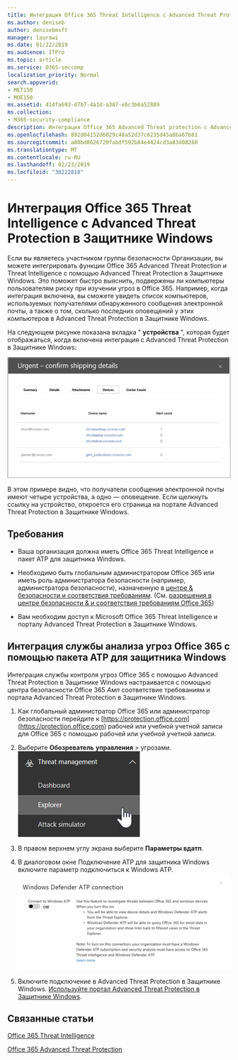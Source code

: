 ```yaml
---
title: Интеграция Office 365 Threat Intelligence с Advanced Threat Protection в Защитнике Windows
ms.author: deniseb
author: denisebmsft
manager: laurawi
ms.date: 01/22/2019
ms.audience: ITPro
ms.topic: article
ms.service: O365-seccomp
localization_priority: Normal
search.appverid:
- MET150
- MOE150
ms.assetid: 414fa693-d7b7-4a1d-a387-ebc3b6a52889
ms.collection:
- M365-security-compliance
description: Интеграция Office 365 Advanced Threat protection с Advanced Threat Protection в Защитнике Windows для просмотра подробных сведений об управлении угрозами.
ms.openlocfilehash: 892d04152d6029c48a52d37c6235d45a8ba67b81
ms.sourcegitcommit: a80bd8626720fabdf592b84e4424cd3a83d08280
ms.translationtype: MT
ms.contentlocale: ru-RU
ms.lasthandoff: 02/23/2019
ms.locfileid: "30222818"
---
```

# <a name="integrate-office-365-threat-intelligence-with-windows-defender-advanced-threat-protection"></a>Интеграция Office 365 Threat Intelligence с Advanced Threat Protection в Защитнике Windows

Если вы являетесь участником группы безопасности Организации, вы можете интегрировать функции Office 365 Advanced Threat Protection и Threat Intelligence с помощью Advanced Threat Protection в Защитнике Windows. Это поможет быстро выяснить, подвержены ли компьютеры пользователям риску при изучении угроз в Office 365. Например, когда интеграция включена, вы сможете увидеть список компьютеров, используемых получателями обнаруженного сообщения электронной почты, а также о том, сколько последних оповещений у этих компьютеров в Advanced Threat Protection в Защитнике Windows.
  
На следующем рисунке показана вкладка " **устройства** ", которая будет отображаться, когда включена интеграция с Advanced Threat Protection в Защитнике Windows: 
  
![Когда пакет ATP для защитника Windows включен, вы можете просмотреть список компьютеров с оповещениями.](media/fec928ea-8f0c-44d7-80b9-a2e0a8cd4e89.PNG)
  
В этом примере видно, что получатели сообщения электронной почты имеют четыре устройства, а одно — оповещение. Если щелкнуть ссылку на устройство, откроется его страница на портале Advanced Threat Protection в Защитнике Windows.
  
## <a name="requirements"></a>Требования

- Ваша организация должна иметь Office 365 Threat Intelligence и пакет ATP для защитника Windows.
    
- Необходимо быть глобальным администратором Office 365 или иметь роль администратора безопасности (например, администратора безопасности), назначенную в [центре &amp; безопасности и соответствия требованиям](https://protection.office.com). (См. [разрешения в центре безопасности &amp; и соответствия требованиям Office 365](permissions-in-the-security-and-compliance-center.md))
    
- Вам необходим доступ к Microsoft Office 365 Threat Intelligence и порталу Advanced Threat Protection в Защитнике Windows.
    
## <a name="to-integrate-office-365-threat-intelligence-with-windows-defender-atp"></a>Интеграция службы анализа угроз Office 365 с помощью пакета ATP для защитника Windows

Интеграция службы контроля угроз Office 365 с помощью Advanced Threat Protection в Защитнике Windows настраивается с помощью центра безопасности Office 365 _Амп_ соответствие требованиям и портала Advanced Threat Protection в Защитнике Windows.
  
1. Как глобальный администратор Office 365 или администратор безопасности перейдите к [https://protection.office.com](https://protection.office.com) рабочей или учебной учетной записи для Office 365 с помощью рабочей или учебной учетной записи. 
    
2. Выберите **Обозреватель** **управления** \> угрозами.<br>![Проводник в меню "Управление угрозами"](media/ThreatMgmt-Explorer-nav.png)<br>
    
3. В правом верхнем углу экрана выберите **Параметры вдатп**.
    
4. В диалоговом окне Подключение ATP для защитника Windows включите параметр подключиться к Windows ATP.<br>![Подключение ATP для защитника Windows](media/Explorer-WDATPConnection-dialog.png)<br>
    
5. Включите подключение в Advanced Threat Protection в Защитнике Windows. [Используйте портал Advanced Threat Protection в Защитнике Windows](https://go.microsoft.com/fwlink/?linkid=859690).

  
## <a name="related-topics"></a>Связанные статьи

[Office 365 Threat Intelligence](office-365-ti.md)
  
[Office 365 Advanced Threat Protection](office-365-atp.md)
  

